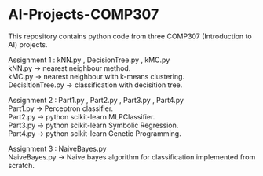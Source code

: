 # AI-Projects-COMP307

This repository contains python code from three COMP307 (Introduction to AI) projects. <br />

Assignment 1 : kNN.py , DecisionTree.py , kMC.py <br />
  kNN.py -> nearest neighbour method. <br />
  kMC.py -> nearest neighbour with k-means clustering. <br />
  DecisitionTree.py -> classification with decisition tree. <br />
   
Assignment 2 : Part1.py , Part2.py , Part3.py , Part4.py  <br />
  Part1.py -> Perceptron classifier. <br />
  Part2.py -> python scikit-learn MLPClassifier. <br />
  Part3.py -> python scikit-learn Symbolic Regression. <br />
  Part4.py -> python scikit-learn Genetic Programming. <br />
  
Assignment 3 : NaiveBayes.py <br />
  NaiveBayes.py -> Naive bayes algorithm for classification implemented from scratch. <br /> 
